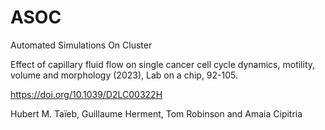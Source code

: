 # ASOC
Automated Simulations On Cluster

Effect of capillary fluid flow on single cancer cell cycle dynamics, motility, volume and morphology (2023), Lab on a chip, 92-105.

https://doi.org/10.1039/D2LC00322H 

Hubert M. Taïeb, Guillaume Herment, Tom Robinson and Amaia Cipitria
